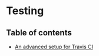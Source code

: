 # Testing

## Table of contents
- [An advanced setup for Travis CI](An_advanced_setup_for_travis_ci.md)